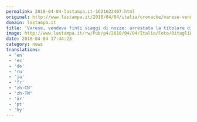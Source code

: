 ```yaml
---
permalink: 2018-04-04-lastampa.it-1621622407.html
original: http://www.lastampa.it/2018/04/04/italia/cronache/varese-vendeva-finti-viaggi-di-nozze-arrestata-la-titolare-di-una-agenzia-di-viaggi-Kdz2uHM94V4qybUlcZgA5J/pagina.html
domain: lastampa.it
title: 'Varese, vendeva finti viaggi di nozze: arrestata la titolare di una agenzia di viaggi'
image: http://www.lastampa.it/rw/Pub/p4/2018/04/04/Italia/Foto/RitagliWeb/00c222c4-382a-11e8-a5f9-ac7e7227f5ac_ZUQ7ZP4I3436-k32C-U1110259874785UTB-1024x576%40LaStampa.it.jpg
date: 2018-04-04 17:44:23
category: news
translations: 
 - 'en'
 - 'es'
 - 'de'
 - 'ru'
 - 'ja'
 - 'fr'
 - 'zh-CN'
 - 'zh-TW'
 - 'ar'
 - 'pt'
 - 'hy'
---
```


